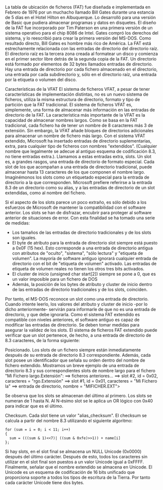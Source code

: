 La tabla de ubicación de ficheros (FAT) fue diseñada e implementada en Febrero de 1976 por un muchacho llamado Bill Gates durante una estancia de 5 días en el Hotel Hilton en Albuquerque. Lo desarrolló para una versión de Basic que pudiera almacenar programas y datos en disquetes. El diseño de la FAT fue incorporado por Tim Paterson en una primera versión de un sistema operativo para el chip 8086 de Intel. Gates compró los derechos del sistema, y lo reescribió para crear la primera versión del MS-DOS. Como resultado directo, Bill Gates es hombre más rico de América.
La FAT está estrechamente relacionada con las entradas de directorio del directorio raíz. El directorio raíz es la tercera zona creada al formatear un disco y comienza en el primer sector libre detrás de la segunda copia de la FAT. Un directorio está formado por elementos de 32 bytes llamados entradas de directorio. Hay una entrada de directorio por cada fichero almacenado en el directorio, una entrada por cada subdirectorio y, sólo en el directorio raíz, una entrada por la etiqueta o volumen del disco.

Características de la VFAT
El sistema de ficheros VFAT, a pesar de tener características de implementación distintas, no es un nuevo sistema de ficheros, utiliza la misma estructura de directorio, formato y tipo de partición que la FAT tradicional. El sistema de ficheros VFAT es, simplemente, una forma de almacenar más información en las entradas de directorio de la FAT. La característica más importante de la VFAT es la capacidad de almacenar nombres largos. Como se basa en la FAT tradicional, cada fichero ha de tener un nombre de 8 caracteres más 3 de extensión. Sin embargo, la VFAT añade bloques de directorios adicionales para almacenar un nombre de fichero más largo. Con el sistema VFAT extendido, Microsoft ha insertado entradas de directorio suplementarias, extra, para cualquier tipo de ficheros con nombres "extendidos". (Cualquier nombre que legalmente se adecue al antiguo esquema de codificación 8.3, no tiene entradas extra.). Llamamos a estas entradas extra, slots. Un slot es, a grandes rasgos, una entrada de directorio de formato especial. Cada slot de los que acompañan a una entrada de directorio tradicional, puede almacenar hasta 13 caracteres de los que componen el nombre largo. Imaginémonos los slots como un etiquetado especial para la entrada de directorio a la que corresponden. Microsoft prefiere referirse a la entrada 8.3 de un directorio como su alias, y a las entradas de directorio de un slot extendidas, como al nombre del fichero.

Si el aspecto de los slots parece un poco extraño, es sólo debido a los esfuerzos de Microsoft de mantener la compatibilidad con el software anterior. Los slots se han de disfrazar, encubrir para proteger al software anterior de situaciones de error. Con esta finalidad se ha tomado una serie de medidas:

-	Los tamaños de las entradas de directorio tradicionales y de los slots son iguales.
-	El byte de atributo para la entrada de directorio slot siempre está puesto a 0x0F (15 hex). Esto corresponde a una entrada de directorio antigua con atributos de "oculto", "sistema", "sólo lectura" y "etiqueta de volumen". La mayoría de software antiguo ignorará cualquier entrada de directorio con el bit de "etiqueta de volumen" activado. Las entradas de etiqueta de volumen reales no tienen los otros tres bits activados.
-	El cluster de inicio (unsigned char start[2]) siempre se pone a 0, que es un valor imposible para un fichero de DOS
-	Además, la posición de los bytes de atributo y cluster de inicio dentro de las entradas de directorio tradicionales y de los slots, coinciden.

Por tanto, el MS-DOS reconoce un slot como una entrada de directorio. Cuando intente leerlo, los valores del atributo y cluster de inicio -por lo dicho anteriormente- servirán para informarle de que no es una entrada de directorio, y que debe ignorarla. Como el sistema FAT extendido es compatible con niveles anteriores, el software antiguo es capaz de modificar las entradas de directorio. Se deben tomar medidas para asegurar la validez de los slots. El sistema de ficheros FAT extendido puede verificar que un slot pertenece, de hecho, a una entrada de directorio de 8.3 caracteres, de la forma siguiente:

Posicionado. Los slots de un fichero siempre están inmediatamente después de su entrada de directorio 8.3 correspondiente. Además, cada slot posee un identificador que señala su orden dentro del nombre de fichero extendido. Mostramos un breve ejemplo de una entrada de directorio 8.3 y sus correspondientes slots de nombre largo para el fichero "Mi Fichero largo.Extensión":
    ==> ficheros anteriores...
    ==> slot #2, id = 0x02, caracteres = "rgo.Extensión"
    ==> slot #1, id = 0x01, caracteres = "Mi Fichero la"
    ==> entrada de directorio, nombre = "MIFICHER.EXT">

Se observa que los slots se almacenan del último al primero. Los slots se numeran de 1 hasta N. Al N-ésimo slot se le aplica un OR lógico con 0x40 para indicar que es el último.

Checksum. Cada slot tiene un valor "alias_checksum". El checksum se calcula a partir del nombre 8.3 utilizando el siguiente algoritmo:


    for (sum = i = 0; i < 11; i++) 
    {       
      sum = (((sum & 1)<<7)| ((sum & 0xfe)>>1)) + name[i]       
    };

Si hay slots, en el slot final se almacena un NULL Unicode (0x0000) después del último carácter. Después de esto, todos los caracteres sin utilizar en el slot final son puestos a un valor Unicode igual a 0xFFFF. Finalmente, señalar que el nombre extendido se almacena en Unicode. El Unicode es un esquema de codificación de 16 bits unificado que proporciona soporte a todos los tipos de escritura de la Tierra. Por tanto cada carácter Unicode tiene dos bytes.

